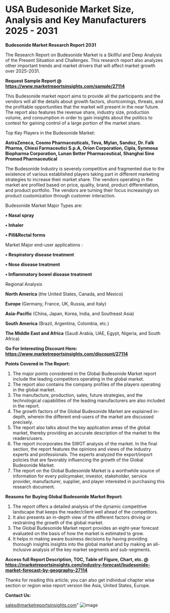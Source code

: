  # USA Budesonide Market Size, Analysis and Key Manufacturers 2025 - 2031

<strong>Budesonide Market Research Report 2031</strong>

The Research Report on Budesonide Market is a Skillful and Deep Analysis of the Present Situation and Challenges. This research report also analyzes other important trends and market drivers that will affect market growth over 2025-2031.

<strong>Request Sample Report @ <a href=https://www.marketreportsinsights.com/sample/27114>https://www.marketreportsinsights.com/sample/27114</a></strong>

This Budesonide market report aims to provide all the participants and the vendors will all the details about growth factors, shortcomings, threats, and the profitable opportunities that the market will present in the near future. The report also features the revenue share, industry size, production volume, and consumption in order to gain insights about the politics to contest for gaining control of a large portion of the market share.

Top Key Players in the Budesonide Market:

<strong>AstraZeneca, Cosmo Pharmaceuticals, Teva, Mylan, Sandoz, Dr. Falk Pharma, Chiesi Farmaceutici S.p.A, Orion Corporation, Cipla, Synmosa Biopharma Corporation, Lunan Better Pharmaceutical, Shanghai Sine Promod Pharmaceutical</strong>

The Budesonide Industry is severely competitive and fragmented due to the existence of various established players taking part in different marketing strategies to increase their market share. The vendors operating in the market are profiled based on price, quality, brand, product differentiation, and product portfolio. The vendors are turning their focus increasingly on product customization through customer interaction.

Budesonide Market Major Types are:

<strong>• Nasal spray

• Inhaler

• Pill&Rectal forms</strong>

Market Major end-user applications :

<strong>• Respiratory disease treatment

• Nose disease treatment

• Inflammatory bowel disease treatment</strong>

Regional Analysis

</u><strong><b>North America</b></strong> (the United States, Canada, and Mexico)

<strong><b>Europe </b></strong>(Germany, France, UK, Russia, and Italy)

<strong><b>Asia-Pacific</b></strong> (China, Japan, Korea, India, and Southeast Asia)

<strong><b>South America</b></strong> (Brazil, Argentina, Colombia, etc.)

<strong><b>The Middle East and Africa</b></strong> (Saudi Arabia, UAE, Egypt, Nigeria, and South Africa)

<strong>Go For Interesting Discount Here: <a href=https://www.marketreportsinsights.com/discount/27114>https://www.marketreportsinsights.com/discount/27114</a></strong>

<strong>Points Covered in The Report:</strong>
<ol>
  <li>The major points considered in the Global Budesonide Market report include the leading competitors operating in the global market.</li>
  <li>The report also contains the company profiles of the players operating in the global market.</li>
  <li>The manufacture, production, sales, future strategies, and the technological capabilities of the leading manufacturers are also included in the report.</li>
  <li>The growth factors of the Global Budesonide Market are explained in-depth, wherein the different end-users of the market are discussed precisely.</li>
  <li>The report also talks about the key application areas of the global market, thereby providing an accurate description of the market to the readers/users.</li>
  <li>The report incorporates the SWOT analysis of the market. In the final section, the report features the opinions and views of the industry experts and professionals. The experts analyzed the export/import policies that are favorably influencing the growth of the Global Budesonide Market.</li>
  <li>The report on the Global Budesonide Market is a worthwhile source of information for every policymaker, investor, stakeholder, service provider, manufacturer, supplier, and player interested in purchasing this research document.</li>
</ol>
<strong>Reasons for Buying Global Budesonide Market Report:</strong>

<ol>
  <li>The report offers a detailed analysis of the dynamic competitive landscape that keeps the reader/client well ahead of the competitors.</li>
  <li>It also presents an in-depth view of the different factors driving or restraining the growth of the global market.</li>
  <li>The Global Budesonide Market report provides an eight-year forecast evaluated on the basis of how the market is estimated to grow.</li>
  <li>It helps in making aware business decisions by having providing thorough insights insights into the global market and by making an all-inclusive analysis of the key market segments and sub-segments.</li>
</ol>
<strong>Access full Report Description, TOC, Table of Figure, Chart, etc. @ <a href=https://marketreportsinsights.com/industry-forecast/budesonide-market-forecast-by-geography-27114>https://marketreportsinsights.com/industry-forecast/budesonide-market-forecast-by-geography-27114</a></strong>


Thanks for reading this article; you can also get individual chapter wise section or region wise report version like Asia, United States, Europe.

<strong>Contact Us:</strong>

sales@marketreportsinsights.com"
![image](https://github.com/user-attachments/assets/c8d1b49c-4fbd-4a3b-9c89-97adc933b4cb)
